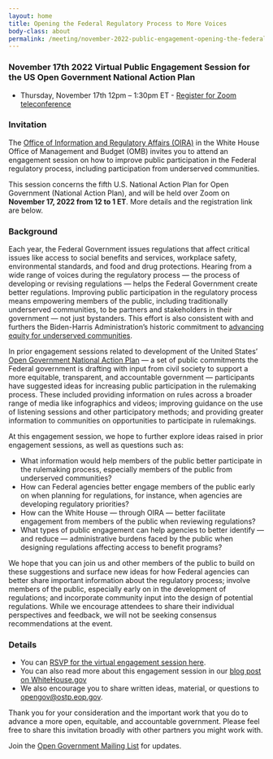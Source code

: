 ```yaml
---
layout: home
title: Opening the Federal Regulatory Process to More Voices
body-class: about
permalink: /meeting/november-2022-public-engagement-opening-the-federal-regulatory-process-to-more-voices/
---
```



### November 17th 2022 Virtual Public Engagement Session for the US Open Government National Action Plan

* Thursday, November 17th 12pm – 1:30pm ET - [Register for Zoom teleconference](https://gsa.zoomgov.com/meeting/register/vJIsf-CrrTwvGxruUTAkcqjjNOLVTnQYKj0)

### Invitation

The [Office of Information and Regulatory Affairs (OIRA)](https://www.whitehouse.gov/omb/information-regulatory-affairs/) in the White House Office of Management and Budget (OMB) invites you to attend an engagement session on how to improve public participation in the Federal regulatory process, including participation from underserved communities.

This session concerns the fifth U.S. National Action Plan for Open Government (National Action Plan), and will be held over Zoom on **November 17, 2022 from 12 to 1 ET**. More details and the registration link are below.

### Background

Each year, the Federal Government issues regulations that affect critical issues like access to social benefits and services, workplace safety, environmental standards, and food and drug protections. Hearing from a wide range of voices during the regulatory process — the process of developing or revising regulations — helps the Federal Government create better regulations. Improving public participation in the regulatory process means empowering members of the public, including traditionally underserved communities, to be partners and stakeholders in their government — not just bystanders. This effort is also consistent with and furthers the Biden-Harris Administration’s historic commitment to [advancing equity for underserved communities](https://www.whitehouse.gov/equity/).

In prior engagement sessions related to development of the United States’ [Open Government National Action Plan](https://open.usa.gov/) — a set of public commitments the Federal government is drafting with input from civil society to support a more equitable, transparent, and accountable government — participants have suggested ideas for increasing public participation in the rulemaking process. These included providing information on rules across a broader range of media like infographics and videos; improving guidance on the use of listening sessions and other participatory methods; and providing greater information to communities on opportunities to participate in rulemakings.

At this engagement session, we hope to further explore ideas raised in prior engagement sessions, as well as questions such as:

* What information would help members of the public better participate in the rulemaking process, especially members of the public from underserved communities?
* How can Federal agencies better engage members of the public early on when planning for regulations, for instance, when agencies are developing regulatory priorities?
* How can the White House — through OIRA — better facilitate engagement from members of the public when reviewing regulations?
* What types of public engagement can help agencies to better identify — and reduce — administrative burdens faced by the public when designing regulations affecting access to benefit programs?	

We hope that you can join us and other members of the public to build on these suggestions and surface new ideas for how Federal agencies can better share important information about the regulatory process; involve members of the public, especially early on in the development of regulations; and incorporate community input into the design of potential regulations.  While we encourage attendees to share their individual perspectives and feedback, we will not be seeking consensus recommendations at the event.

### Details

* You can [RSVP for the virtual engagement session here](https://gsa.zoomgov.com/meeting/register/vJIsf-CrrTwvGxruUTAkcqjjNOLVTnQYKj0). 
* You can also read more about this engagement session in our [blog post on WhiteHouse.gov](https://www.whitehouse.gov/omb/briefing-room/2022/11/07/opening-the-federal-regulatory-process-to-more-voices-oira-to-hold-open-government-engagement-session-this-month/) 
* We also encourage you to share written ideas, material, or questions to [opengov@ostp.eop.gov](mailto:opengov@ostp.eop.gov).
 
Thank you for your consideration and the important work that you do to advance a more open, equitable, and accountable government. Please feel free to share this invitation broadly with other partners you might work with. 

Join the [Open Government Mailing List](https://groups.google.com/g/us-open-government) for updates. 

